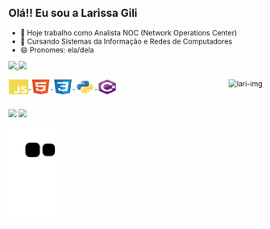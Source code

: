 ## Olá!! Eu sou a Larissa Gili

- 🔭 Hoje trabalho como Analista NOC (Network Operations Center)
- 🌱 Cursando Sistemas da Informação e Redes de Computadores
- 😄 Pronomes: ela/dela

<div>
  <a href="https://github.com/larissagili">
  <img height="180em" src="https://github-readme-stats.vercel.app/api?username=larissagili&show_icons=true&theme=dracula&include_all_comits=true&count_private=true"/>
  <img height="160em" src="https://github-readme-stats.vercel.app/api/top-langs/?username=larissagili&layout=compact&langs_count=16&theme=dracula"/>
</div>

<div style="display: inline_block"><br>
  <img align="center" alt="Lari-Js" height="30" width="40" src="https://raw.githubusercontent.com/devicons/devicon/master/icons/javascript/javascript-plain.svg">
  <img align="center" alt="Lari-HTML" height="30" width="40" src="https://raw.githubusercontent.com/devicons/devicon/master/icons/html5/html5-original.svg">
  <img align="center" alt="Lari-CSS" height="30" width="40" src="https://raw.githubusercontent.com/devicons/devicon/master/icons/css3/css3-original.svg">
  <img align="center" alt="Lari-Python" height="30" width="40" src="https://raw.githubusercontent.com/devicons/devicon/master/icons/python/python-original.svg">
  <img align="center" alt="Lari-Csharp" height="30" width="40" src="https://raw.githubusercontent.com/devicons/devicon/master/icons/csharp/csharp-original.svg">
  <img height="100em" align="right" alt="lari-img" src="https://github.com/larissagili/larissagili/assets/141519478/9f019eec-9ac4-4578-b687-a1090b232842">
</div>

##

<div> 
  <a href = "larissagilisantos@gmail.com"><img src="https://img.shields.io/badge/-Gmail-%23333?style=for-the-badge&logo=gmail&logoColor=white" target="_blank"></a>
  <a href="https://www.linkedin.com/in/larissagili" target="_blank"><img src="https://img.shields.io/badge/-LinkedIn-%230077B5?style=for-the-badge&logo=linkedin&logoColor=white" target="_blank"></a> 
  
</div>

![Snake animation](https://github.com/larissagili/larissagili/blob/output/github-contribution-grid-snake.svg)
